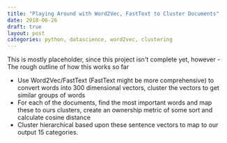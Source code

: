 ```yaml
---
title: "Playing Around with Word2Vec, FastText to Cluster Documents"
date: 2018-06-26
draft: true
layout: post
categories: python, datascience, word2vec, clustering
---
```


This is mostly placeholder, since this project isn't complete yet, however - 
The rough outline of how this works so far
- Use Word2Vec/FastText (FastText might be more comprehensive) to convert words into 300 dimensional vectors, cluster the vectors to get similar groups of words
- For each of the documents, find the most important words and map these to ours clusters, create an ownership metric of some sort and calculate cosine distance
- Cluster hierarchical based upon these sentence vectors to map to our output 15 categories.